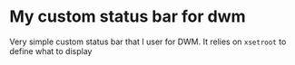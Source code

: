 # My custom status bar for dwm

Very simple custom status bar that I user for DWM. It relies on `xsetroot` to define what to display

